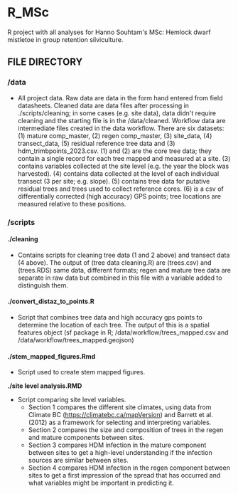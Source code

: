 # R_MSc

R project with all analyses for Hanno Souhtam's MSc: Hemlock dwarf mistletoe in group retention silviculture.

## FILE DIRECTORY

### /data

-   All project data. Raw data are data in the form hand entered from field datasheets. Cleaned data are data files after processing in ./scripts/cleaning; in some cases (e.g. site data), data didn't require cleaning and the starting file is in the /data/cleaned. Workflow data are intermediate files created in the data workflow. There are six datasets: (1) mature comp_master, (2) regen comp_master, (3) site_data, (4) transect_data, (5) residual reference tree data and (3) hdm_trimbpoints_2023.csv. (1) and (2) are the core tree data; they contain a single record for each tree mapped and measured at a site. (3) contains variables collected at the site level (e.g. the year the block was harvested). (4) contains data collected at the level of each individual transect (3 per site; e.g. slope). (5) contains tree data for putative residual trees and trees used to collect reference cores. (6) is a csv of differentially corrected (high accuracy) GPS points; tree locations are measured relative to these positions.

### /scripts

#### ./cleaning

-   Contains scripts for cleaning tree data (1 and 2 above) and transect data (4 above). The output of (tree data cleaning.R) are (trees.csv) and (trees.RDS) same data, different formats; regen and mature tree data are separate in raw data but combined in this file with a variable added to distinguish them.

#### ./convert_distaz_to_points.R

-   Script that combines tree data and high accuracy gps points to determine the location of each tree. The output of this is a spatial features object (sf package in R; /data/workflow/trees_mapped.csv and /data/workflow/trees_mapped.geojson)

#### ./stem_mapped_figures.Rmd

-   Script used to create stem mapped figures.

**./site level analysis.RMD**

-   Script comparing site level variables.
    -   Section 1 compares the different site climates, using data from Climate BC (<https://climatebc.ca/mapVersion>) and Barrett et al. (2012) as a framework for selecting and interpreting variables.
    -   Section 2 compares the size and composition of trees in the regen and mature components between sites.
    -   Section 3 compares HDM infection in the mature component between sites to get a high-level understanding if the infection sources are similar between sites.
    -   Section 4 compares HDM infection in the regen component between sites to get a first impression of the spread that has occurred and what variables might be important in predicting it.
